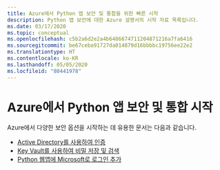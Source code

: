 ```yaml
---
title: Azure에서 Python 앱 보안 및 통합을 위한 빠른 시작
description: Python 앱 보안에 대한 Azure 설명서의 시작 자료 목록입니다.
ms.date: 03/17/2020
ms.topic: conceptual
ms.openlocfilehash: c5b2a6d2e2a4b6486674711204871216a7fa6416
ms.sourcegitcommit: be67ceba91727da014879d16bbbbc19756ee22e2
ms.translationtype: HT
ms.contentlocale: ko-KR
ms.lasthandoff: 05/05/2020
ms.locfileid: "80441978"
---
```

# <a name="security-and-integration-for-python-apps-on-azure"></a>Azure에서 Python 앱 보안 및 통합 시작

Azure에서 다양한 보안 옵션을 시작하는 데 유용한 문서는 다음과 같습니다.

- [Active Directory를 사용하여 인증](azure-sdk-authenticate.md)
- [Key Vault를 사용하여 비밀 저장 및 검색](/azure/key-vault/quick-create-python)
- [Python 웹앱에 Microsoft로 로그인 추가](/azure/active-directory/develop/quickstart-v2-python-webapp)
